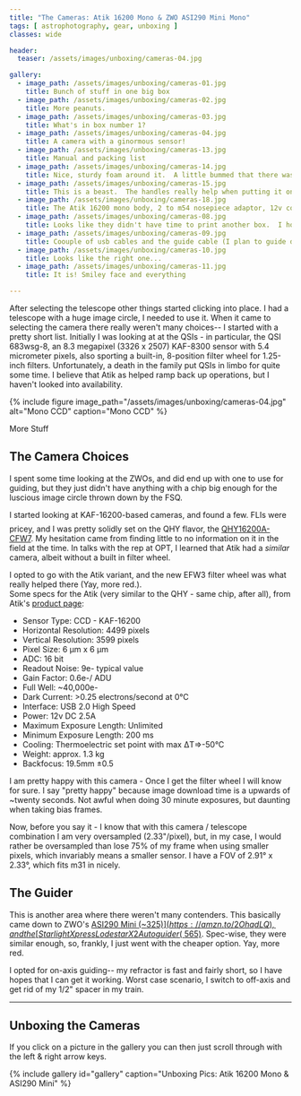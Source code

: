 ```yaml
---
title: "The Cameras: Atik 16200 Mono & ZWO ASI290 Mini Mono"
tags: [ astrophotography, gear, unboxing ]
classes: wide

header:
  teaser: /assets/images/unboxing/cameras-04.jpg

gallery:
  - image_path: /assets/images/unboxing/cameras-01.jpg
    title: Bunch of stuff in one big box
  - image_path: /assets/images/unboxing/cameras-02.jpg
    title: More peanuts. 
  - image_path: /assets/images/unboxing/cameras-03.jpg
    title: What's in box number 1?
  - image_path: /assets/images/unboxing/cameras-04.jpg
    title: A camera with a ginormous sensor!
  - image_path: /assets/images/unboxing/cameras-13.jpg
    title: Manual and packing list
  - image_path: /assets/images/unboxing/cameras-14.jpg
    title: Nice, sturdy foam around it.  A little bummed that there wasn't a case-- but it likely wouldn't have fit with the FW, anyway.  I did have one custom made.
  - image_path: /assets/images/unboxing/cameras-15.jpg
    title: This is a beast.  The handles really help when putting it on the 'scope - you **always** maintain a positive grip
  - image_path: /assets/images/unboxing/cameras-18.jpg
    title: The Atik 16200 mono body, 2 to m54 nosepiece adaptor, 12v cord and USB
  - image_path: /assets/images/unboxing/cameras-08.jpg
    title: Looks like they didn't have time to print another box.  I hope it's the mini inside...
  - image_path: /assets/images/unboxing/cameras-09.jpg
    title: Coouple of usb cables and the guide cable (I plan to guide direct)
  - image_path: /assets/images/unboxing/cameras-10.jpg
    title: Looks like the right one...
  - image_path: /assets/images/unboxing/cameras-11.jpg
    title: It is! Smiley face and everything

---
```


After selecting the telescope other things started clicking into place.  I had a telescope with a huge image circle, I needed to use it.  When it came to selecting the camera there really weren't many choices-- I started with a pretty short list.  Initially I was looking at at the QSIs - in particular, the QSI 683wsg-8, an 8.3 megapixel (3326 x 2507) KAF-8300 sensor with 5.4 micrometer pixels, also sporting a built-in, 8-position filter wheel for 1.25-inch filters.  Unfortunately, a death in the family put QSIs in limbo for quite some time.  I believe that Atik as helped ramp back up operations, but I haven't looked into availability.

<!--more-->

{%
  include figure image_path="/assets/images/unboxing/cameras-04.jpg"
  alt="Mono CCD"
  caption="Mono CCD"
%}

More Stuff

## The Camera Choices

I spent some time looking at the ZWOs, and did end up with one to use for guiding, but they just didn't have anything with a chip big enough for the luscious image circle thrown down by the FSQ.

I started looking at KAF-16200-based cameras, and found a few.  FLIs were $$$$ pricey, and I was pretty solidly set on the QHY flavor, the [QHY16200A-CFW7](https://optcorp.com/products/qhy-16200a-cooled-monochrome-ccd-telescope-camera-package).  My hesitation came from finding little to no information on it in the field at the time.  In talks with the rep at OPT, I learned that Atik had a _similar_ camera, albeit without a built in filter wheel.  

I opted to go with the Atik variant, and the new EFW3 filter wheel was what really helped there (Yay, more red.).  
Some specs for the Atik (very similar to the QHY - same chip, after all), from Atik's [product page](https://www.atik-cameras.com/product/atik-16200/):

- Sensor Type: CCD - KAF-16200
- Horizontal Resolution: 4499 pixels
- Vertical Resolution: 3599 pixels
- Pixel Size: 6 µm x 6 µm
- ADC: 16 bit
- Readout Noise: 9e- typical value
- Gain Factor: 0.6e-/ ADU
- Full Well: ~40,000e-
- Dark Current: >0.25 electrons/second at 0°C
- Interface: USB 2.0 High Speed
- Power: 12v DC 2.5A
- Maximum Exposure Length: Unlimited
- Minimum Exposure Length: 200 ms
- Cooling: Thermoelectric set point with max ΔT=>-50°C
- Weight: approx. 1.3 kg
- Backfocus: 19.5mm ±0.5

I am pretty happy with this camera - Once I get the filter wheel I will know for sure.  I say "pretty happy" because image download time is a upwards of ~twenty seconds.  Not awful when doing 30 minute exposures, but daunting when taking bias frames.

Now, before you say it - I know that with this camera / telescope combination I am very oversampled (2.33"/pixel), but, in my case, I would rather be oversampled than lose 75% of my frame when using smaller pixels, which invariably means a smaller sensor.  I have a FOV of 2.91° x 2.33°, which fits m31 in nicely.

## The Guider

This is another area where there weren't many contenders.  This basically came down to ZWO's [ASI290 Mini   (~$325)](https://amzn.to/2OhqdLQ), and the [Starlight Xpress Lodestar X2 Autoguider(~$565)](https://amzn.to/2Qc9PJE).  Spec-wise, they were similar enough, so, frankly, I just went with the cheaper option.  Yay, more red.

I opted for on-axis guiding--  my refractor is fast and fairly short, so I have hopes that I can get it working.  Worst case scenario, I switch to off-axis and get rid of my 1/2" spacer in my train.

<hr>

## Unboxing the Cameras

If you click on a picture in the gallery you can then just scroll through with the left & right arrow keys.

{% include gallery id="gallery" caption="Unboxing Pics: Atik 16200 Mono & ASI290 Mini" %}

